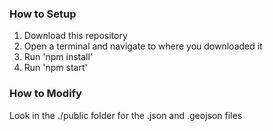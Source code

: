 ### How to Setup

1. Download this repository
2. Open a terminal and navigate to where you downloaded it
3. Run 'npm install'
4. Run 'npm start'


### How to Modify

Look in the ./public folder for the .json and .geojson files
